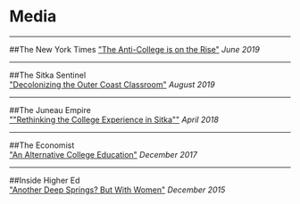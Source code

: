 # Media

***

##The New York Times
["The Anti-College is on the Rise"](https://www.nytimes.com/2019/06/08/opinion/sunday/college-anti-college-mainstream-universities.html)
*June 2019*

***

##The Sitka Sentinel  
["Decolonizing the Outer Coast Classroom"](http://sitkasentinel.com/7/2012-05-10-22-08-10/local-news/15096-decolonizing-the-outer-coast-classroom?tmpl=component&print=1&page=)
*August 2019*

***

##The Juneau Empire  
[""Rethinking the College Experience in Sitka""](https://www.juneauempire.com/life/rethinking-the-college-experience-in-sitka/)
*April 2018*

***

##The Economist  
["An Alternative College Education"](https://www.economist.com/christmas-specials/2017/12/19/an-alternative-college-education)
*December 2017*

***

##Inside Higher Ed  
["Another Deep Springs? But With Women"](https://www.insidehighered.com/news/2015/12/11/outer-coast-college-seeks-replicate-deep-springs-success)
*December 2015*
